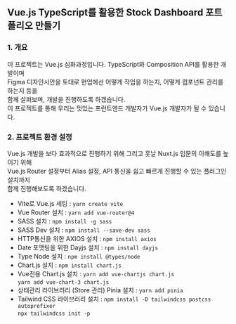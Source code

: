 ## Vue.js TypeScript를 활용한 Stock Dashboard 포트폴리오 만들기

### 1. 개요

이 프로젝트는 Vue.js 심화과정입니다. TypeScript와 Composition API를 활용한 개발이며 <br />
Figma 디자인시안을 토대로 현업에선 어떻게 작업을 하는지, 어떻게 컴포넌트 관리를 하는지 등을 <br />
함께 살펴보며, 개발을 진행하도록 하겠습니다. <br />
이 프로젝트를 통해 우리는 멋있는 프런트엔드 개발자가 Vue.js 개발자가 될 수 있습니다.

### 2. 프로젝트 환경 설정

Vue.js 개발을 보다 효과적으로 진행하기 위해 그리고 훗날 Nuxt.js 입문의 이해도를 높이기 위해 <br />
Vue.js Router 설정부터 Alias 설정, API 통신을 쉽고 빠르게 진행할 수 있는 플러그인 설치까지 <br />
함께 진행해보도록 하겠습니다. <br />

-   Vite로 Vue.js 세팅 : `yarn create vite`
-   Vue Router 설치 : `yarn add vue-router@4`
-   SASS 설치 : `npm install -g sass`
-   SASS Dev 설치 : `npm install --save-dev sass`
-   HTTP통신을 위한 AXIOS 설치 : `npm install axios`
-   Date 포맷팅을 위한 Dayjs 설치 : `npm install dayjs`
-   Type Node 설치 : `npm install @types/node`
-   Chart.js 설치 : `npm install chart.js`
-   Vue전용 Chart.js 설치 :
    `yarn add vue-chartjs chart.js` <br />
    `yarn add vue-chart-3 chart.js`
-   상태관리 라이브러리 (Store 관리) Pinia 설치 : `yarn add pinia`
-   Tailwind CSS 라이브러리 설치 :
    `npm install -D tailwindcss postcss autoprefixer` <br />
    `npx tailwindcss init -p` <br />
